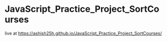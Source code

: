 # JavaScript_Practice_Project_SortCourses

live at https://ashish25h.github.io/JavaScript_Practice_Project_SortCourses/
